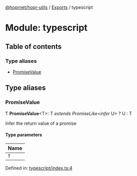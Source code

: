 [@hoprnet/hopr-utils](../README.md) / [Exports](../modules.md) / typescript

# Module: typescript

## Table of contents

### Type aliases

- [PromiseValue](typescript.md#promisevalue)

## Type aliases

### PromiseValue

Ƭ **PromiseValue**<T\>: T _extends_ _PromiseLike_<_infer_ U\> ? U : T

Infer the return value of a promise

#### Type parameters

| Name |
| :--- |
| `T`  |

Defined in: [typescript/index.ts:4](https://github.com/hoprnet/hoprnet/blob/448a47a/packages/utils/src/typescript/index.ts#L4)

